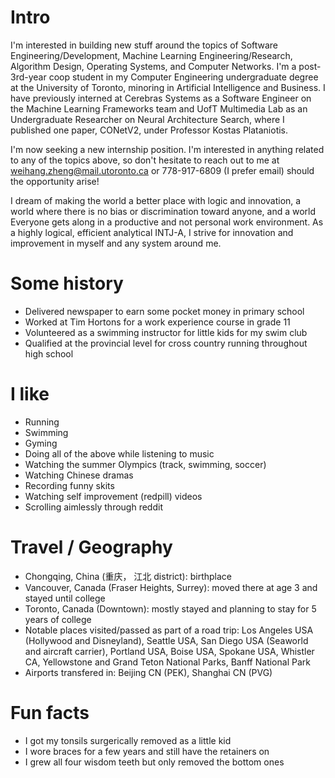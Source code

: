 
# Intro

I'm interested in building new stuff around the topics of Software Engineering/Development, Machine Learning Engineering/Research, Algorithm Design, Operating Systems, and Computer Networks. I'm a post-3rd-year coop student in my Computer Engineering undergraduate degree at the University of Toronto, minoring in Artificial Intelligence and Business. I have previously interned at Cerebras Systems as a Software Engineer on the Machine Learning Frameworks team and UofT Multimedia Lab as an Undergraduate Researcher on Neural Architecture Search, where I published one paper, CONetV2, under Professor Kostas Plataniotis.
 
I'm now seeking a new internship position. I'm interested in anything related to any of the topics above, so don't hesitate to reach out to me at weihang.zheng@mail.utoronto.ca or 778-917-6809 (I prefer email) should the opportunity arise!
 
I dream of making the world a better place with logic and innovation, a world where there is no bias or discrimination toward anyone, and a world Everyone gets along in a productive and not personal work environment. As a highly logical, efficient analytical INTJ-A, I strive for innovation and improvement in myself and any system around me.

# Some history

- Delivered newspaper to earn some pocket money in primary school
- Worked at Tim Hortons for a work experience course in grade 11
- Volunteered as a swimming instructor for little kids for my swim club
- Qualified at the provincial level for cross country running throughout high school

# I like

- Running
- Swimming
- Gyming
- Doing all of the above while listening to music 
- Watching the summer Olympics (track, swimming, soccer)
- Watching Chinese dramas 
- Recording funny skits
- Watching self improvement (redpill) videos
- Scrolling aimlessly through reddit

# Travel / Geography

- Chongqing, China (重庆， 江北 district): birthplace
- Vancouver, Canada (Fraser Heights, Surrey): moved there at age 3 and stayed until college
- Toronto, Canada (Downtown): mostly stayed and planning to stay for 5 years of college
- Notable places visited/passed as part of a road trip: Los Angeles USA (Hollywood and Disneyland), Seattle USA, San Diego USA (Seaworld and aircraft carrier), Portland USA, Boise USA, Spokane USA, Whistler CA, Yellowstone and Grand Teton National Parks, Banff National Park 
- Airports transfered in: Beijing CN (PEK), Shanghai CN (PVG)

# Fun facts

- I got my tonsils surgerically removed as a little kid
- I wore braces for a few years and still have the retainers on
- I grew all four wisdom teeth but only removed the bottom ones
